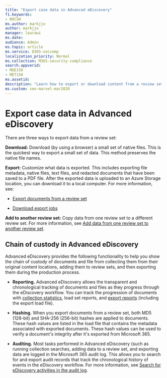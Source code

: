 ```yaml
---
title: "Export case data in Advanced eDiscovery"
f1.keywords:
- NOCSH
ms.author: markjjo
author: markjjo
manager: laurawi
ms.date: 
audience: Admin
ms.topic: article
ms.service: O365-seccomp
localization_priority: Normal
ms.collection: M365-security-compliance 
search.appverid: 
- MOE150
- MET150
ms.assetid: 
description: "Learn how to export or download content from a review set for presentations or external reviews in an Advanced eDiscovery case. Also learn about the features and functionality that help you maintain chain of custody throughout the Advance eDiscovery workflow."
ms.custom: seo-marvel-mar2020
---
```


# Export case data in Advanced eDiscovery

There are three ways to export data from a review set:

**Download:** Download (by using a browser) a small set of native files. This is the quickest way to export a small set of data. This method preserves the native file names.

**Export:** Customize what data is exported. This includes exporting file metadata, native files, text files, and redacted documents that have been saved to a PDF file. After the exported data is uploaded to an Azure Storage location, you can download it to a local computer. For more information, see:

- [Export documents from a review set](export-documents-from-review-set.md)

- [Download export jobs](download-export-jobs.md)

**Add to another review set:** Copy data from one review set to a different review set. For more information, see [Add data from one review set to another review set](add-data-to-review-set-from-another-review-set.md).

## Chain of custody in Advanced eDiscovery

Advanced eDiscovery provides the following functionality to help you show the chain of custody of documents and file from collecting them from their original content locations, adding them to review sets, and then exporting them during the production process.

- **Reporting.** Advanced eDiscovery allows the transparent and chronological tracking of documents and files as they progress through the eDiscovery workflow. You can track the progression of documents with [collection statistics](search-statistics.md), load set reports, and [export reports](export-documents-from-review-set.md#export-structure) (including the export load file).

- **Hashing.** When you export documents from a review set, both MD5 (128-bit) and SHA-256 (256-bit) hashes are applied to documents. These hash values are listed in the load file that contains the metadata associated with exported documents. These hash values can be used to verify a document's integrity after it's exported from Microsoft 365.

- **Auditing.** Most tasks performed in Advanced eDiscovery (such as running collection searches, adding data to a review set, and exporting data are logged in the Microsoft 365 audit log. This allows you to search for and export audit records that track the chronological history of events in the eDiscovery workflow. For more information, see [Search for eDiscovery activities in the audit log](search-for-ediscovery-activities-in-the-audit-log.md).
